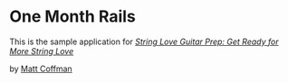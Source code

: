 # One Month Rails

This is the sample application for 
[*String Love Guitar Prep: Get Ready for More String
Love*](http://stringloveguitar.com)

by [Matt Coffman](http://stringloveguitar.com)
